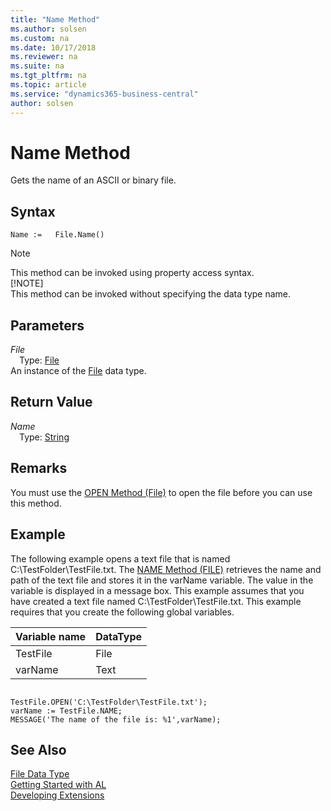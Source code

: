 ```yaml
---
title: "Name Method"
ms.author: solsen
ms.custom: na
ms.date: 10/17/2018
ms.reviewer: na
ms.suite: na
ms.tgt_pltfrm: na
ms.topic: article
ms.service: "dynamics365-business-central"
author: solsen
---
```

[//]: # (START>DO_NOT_EDIT)
[//]: # (IMPORTANT:Do not edit any of the content between here and the END>DO_NOT_EDIT.)
[//]: # (Any modifications should be made in the .xml files in the ModernDev repo.)
# Name Method
Gets the name of an ASCII or binary file.

## Syntax
```
Name :=   File.Name()
```
> [!NOTE]  
> This method can be invoked using property access syntax.  
> [!NOTE]  
> This method can be invoked without specifying the data type name.  

## Parameters
*File*  
&emsp;Type: [File](file-data-type.md)  
An instance of the [File](file-data-type.md) data type.  

## Return Value
*Name*  
&emsp;Type: [String](../string/string-data-type.md)  
  


[//]: # (IMPORTANT: END>DO_NOT_EDIT)

## Remarks  
 You must use the [OPEN Method \(File\)](devenv-OPEN-Method-File.md) to open the file before you can use this method.  
  
## Example  
 The following example opens a text file that is named C:\\TestFolder\\TestFile.txt. The [NAME Method \(FILE\)](devenv-NAME-Method-File.md) retrieves the name and path of the text file and stores it in the varName variable. The value in the variable is displayed in a message box. This example assumes that you have created a text file named C:\\TestFolder\\TestFile.txt. This example requires that you create the following global variables.  
  
|Variable name|DataType|  
|-------------------|--------------|  
|TestFile|File|  
|varName|Text|  
  
```  
  
TestFile.OPEN('C:\TestFolder\TestFile.txt');  
varName := TestFile.NAME;  
MESSAGE('The name of the file is: %1',varName);  
```  
  

## See Also
[File Data Type](file-data-type.md)  
[Getting Started with AL](../../devenv-get-started.md)  
[Developing Extensions](../../devenv-dev-overview.md)
